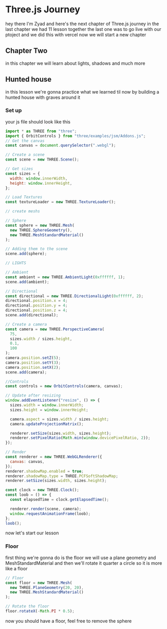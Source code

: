 # Three.js Journey

hey there I'm Zyad and here's the next chapter of Three.js journey in the last chapter we had 11 lesson together the last one was to go live with our ptoject and we did this with vercel now we will start a new chapter

## Chapter Two

in this chapter we will learn about lights, shadows and much more

## Hunted house

in this lesson we're gonna practice what we learned til now by building a hunted house with graves around it

### Set up

your js file should look like this

```js
import * as THREE from "three";
import { OrbitControls } from "three/examples/jsm/Addons.js";
// Get the canvas
const canvas = document.querySelector(".webgl");

// Create a scene
const scene = new THREE.Scene();

// Get sizes
const sizes = {
  width: window.innerWidth,
  height: window.innerHeight,
};

// Load Textures
const textureLoader = new THREE.TextureLoader();

// create meshs

// Sphere
const sphere = new THREE.Mesh(
  new THREE.SphereGeometry(),
  new THREE.MeshStandardMaterial()
);

// Adding them to the scene
scene.add(sphere);

// LIGHTS

// Ambient
const ambient = new THREE.AmbientLight(0xffffff, 1);
scene.add(ambient);

// Directional
const directional = new THREE.DirectionalLight(0xffffff, 2);
directional.position.x = 4;
directional.position.y = 4;
directional.position.z = 4;
scene.add(directional);

// Create a camera
const camera = new THREE.PerspectiveCamera(
  75,
  sizes.width / sizes.height,
  0.1,
  100
);
camera.position.setZ(5);
camera.position.setY(3);
camera.position.setX(2);
scene.add(camera);

//Controls
const controls = new OrbitControls(camera, canvas);

// Update after resizing
window.addEventListener("resize", () => {
  sizes.width = window.innerWidth;
  sizes.height = window.innerHeight;

  camera.aspect = sizes.width / sizes.height;
  camera.updateProjectionMatrix();

  renderer.setSize(sizes.width, sizes.height);
  renderer.setPixelRatio(Math.min(window.devicePixelRatio, 2));
});

// Render
const renderer = new THREE.WebGLRenderer({
  canvas: canvas,
});
renderer.shadowMap.enabled = true;
renderer.shadowMap.type = THREE.PCFSoftShadowMap;
renderer.setSize(sizes.width, sizes.height);

const clock = new THREE.Clock();
const loob = () => {
  const elapsedTime = clock.getElapsedTime();

  renderer.render(scene, camera);
  window.requestAnimationFrame(loob);
};
loob();
```

now let's start our lesson

### Floor

first thing we're gonna do is the floor we will use a plane geometry and MeshStandardMaterial and then we'll rotate it quarter a circle so it is more like a floor

```js
// Floor
const floor = new THREE.Mesh(
  new THREE.PlaneGeometry(20, 20),
  new THREE.MeshStandardMaterial()
);

// Rotate the floor
floor.rotateX(-Math.PI * 0.5);
```

now you should have a floor, feel free to remove the sphere
